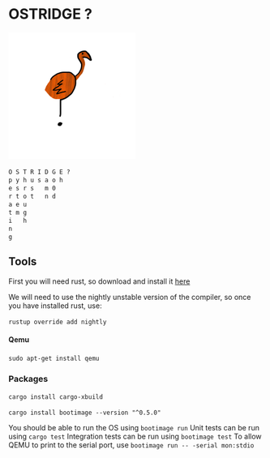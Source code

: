 # OSTRIDGE ?

<img src="./docs/RustyTheOstridge.png" width="250">

    O S T R I D G E ?
    p y h u s a o h   
    e s r s   m 0  
    r t o t   n d 
    a e u 
    t m g
    i   h
    n
    g


## Tools
First you will need rust, so download and install it [here](https://www.rust-lang.org/en-US/install.html)

We will need to use the nightly unstable version of the compiler, so once you have installed rust, use:

`rustup override add nightly`

#### Qemu
`sudo apt-get install qemu`

### Packages
`cargo install cargo-xbuild`

`cargo install bootimage --version "^0.5.0"`



You should be able to run the OS using `bootimage run`
Unit tests can be run using `cargo test`
Integration tests can be run using `bootimage test`
To allow QEMU to print to the serial port, use `bootimage run -- -serial mon:stdio`